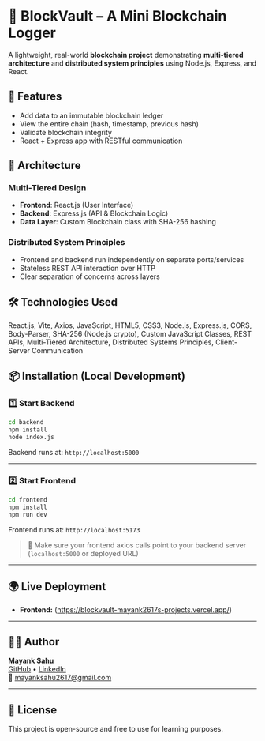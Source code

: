 # 🔗 BlockVault – A Mini Blockchain Logger

A lightweight, real-world **blockchain project** demonstrating **multi-tiered architecture** and **distributed system principles** using Node.js, Express, and React.

## 🚀 Features

- Add data to an immutable blockchain ledger
- View the entire chain (hash, timestamp, previous hash)
- Validate blockchain integrity
- React + Express app with RESTful communication

## 🧠 Architecture

### Multi-Tiered Design
- **Frontend**: React.js (User Interface)
- **Backend**: Express.js (API & Blockchain Logic)
- **Data Layer**: Custom Blockchain class with SHA-256 hashing

### Distributed System Principles
- Frontend and backend run independently on separate ports/services
- Stateless REST API interaction over HTTP
- Clear separation of concerns across layers

## 🛠 Technologies Used

React.js, Vite, Axios, JavaScript, HTML5, CSS3, Node.js, Express.js, CORS, Body-Parser, SHA-256 (Node.js crypto), Custom JavaScript Classes, REST APIs, Multi-Tiered Architecture, Distributed Systems Principles, Client-Server Communication

## 📦 Installation (Local Development)

### 1️⃣ Start Backend

```bash
cd backend
npm install
node index.js
```

Backend runs at: `http://localhost:5000`

---

### 2️⃣ Start Frontend

```bash
cd frontend
npm install
npm run dev
```

Frontend runs at: `http://localhost:5173`

> 🔗 Make sure your frontend axios calls point to your backend server (`localhost:5000` or deployed URL)

---

## 🌍 Live Deployment

- **Frontend:** (https://blockvault-mayank2617s-projects.vercel.app/)
---

## 👨‍💻 Author

**Mayank Sahu**  
[GitHub](https://github.com/Mayank2617) • [LinkedIn](https://www.linkedin.com/in/mayank--sahu/)  
📧 mayanksahu2617@gmail.com

---

## 📄 License

This project is open-source and free to use for learning purposes.
